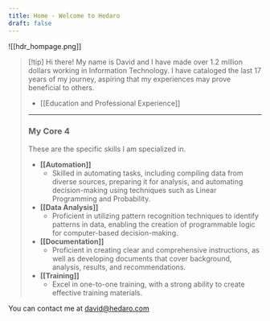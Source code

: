 ```yaml
---
title: Home - Welcome to Hedaro
draft: false
---
```


![[hdr_hompage.png]]

> [!tip] Hi there!
> My name is David and I have made over 1.2 million dollars working in Information Technology. I have cataloged the last 17 years of my journey, aspiring that my experiences may prove beneficial to others.
> 
> * [[Education and Professional Experience]]
> ---
>
> ### My Core 4
> These are the specific skills I am specialized in.
> * **[[Automation]]**
> 	* Skilled in automating tasks, including compiling data from diverse sources, preparing it for analysis, and automating decision-making using techniques such as Linear Programming and Probability.
> * **[[Data Analysis]]**
> 	* Proficient in utilizing pattern recognition techniques to identify patterns in data, enabling the creation of programmable logic for computer-based decision-making. 
> * **[[Documentation]]**
> 	* Proficient in creating clear and comprehensive instructions, as well as developing documents that cover background, analysis, results, and recommendations.
> * **[[Training]]**
> 	* Excel in one-to-one training, with a strong ability to create effective training materials.

You can contact me at david@hedaro.com




